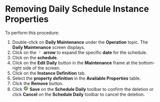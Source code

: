 # Removing Daily Schedule Instance Properties

To perform this procedure:

1. Double-click on **Daily Maintenance** under the **Operation** topic.
    The **Daily Maintenance** screen displays.
2. Click on the ![Expand](../../../Resources/Images/EM/EMarrowtoexpand.png)
    **arrow** to expand the specific **date** for the schedule.
3. Click on the **schedule**.
4. Click on the **Edit Daily** button in the **Maintenance** frame at
    the bottom-right side of the screen.
5. Click on the **Instance Definition** tab.
6. Select the **property definition** in the **Available Properties**
    table.
7. Click the **Remove** button.
8. Click ![Save     icon](../../../Resources/Images/EM/EMsave.png "Save icon") **Save**
    on the **Schedule Daily** toolbar to confirm the deletion or click
    **Cancel** on the **Schedule Daily** toolbar to cancel the deletion.
